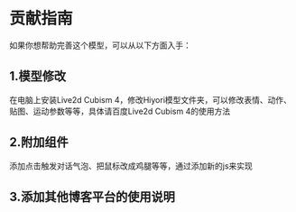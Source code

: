 # 贡献指南
如果你想帮助完善这个模型，可以从以下方面入手：
## 1.模型修改
在电脑上安装Live2d Cubism 4，修改Hiyori模型文件夹，可以修改表情、动作、贴图、运动参数等等，具体请百度Live2d Cubism 4的使用方法
## 2.附加组件
添加点击触发对话气泡、把鼠标改成鸡腿等等，通过添加新的js来实现
## 3.添加其他博客平台的使用说明
